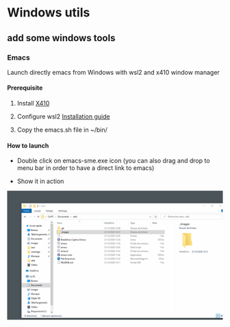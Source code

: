 # Windows utils

## add some windows tools

### Emacs
Launch directly emacs from Windows with wsl2 and x410 window manager

#### Prerequisite

1. Install [X410](https://x410.dev/)
2. Configure wsl2 [Installation guide](https://docs.microsoft.com/fr-fr/windows/wsl/install-win10)

3. Copy the emacs.sh file in ~/bin/

#### How to launch

- Double click on emacs-sme.exe icon (you can also drag and drop to menu bar in order to have a direct link to emacs)

- Show it in action

![Emacs launch](_images/emacs-launch.gif)
